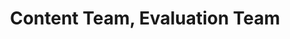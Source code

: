 ---
name: Evan
title: Content Team, Evaluation Team
tags:
  - content
  - evaluation
picture: ../../images/team/Evan.png
---